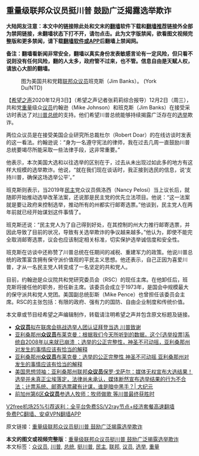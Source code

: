 <h2>重量级联邦众议员挺川普 鼓励广泛揭露选举欺诈</h2> <p class="notice"><b>大陆网友注意：本文中的链接除此处和文末的<a href="https://github.com/bannedbook/fanqiang" >翻墙</a>软件下载和<a href="https://github.com/killgcd/justmysocks/blob/master/README.md">翻墙推荐</a>链接外全部为禁网链接，未翻墙状态下打不开，请勿点击。此为文字版禁闻，欲看图文视频完整版和更多禁闻，请下载<a href="https://github.com/bannedbook/fanqiang">翻墙软件或APP</a>后翻墙上禁闻网。</p><p>备注：翻墙看新闻非常安全，翻墙以真实身份发表敏感言论有一定风险，但只看不说则没有任何风险，翻的人太多，政府管不过来，也不管。信息自由是天赋人权，请放心大胆的翻墙。</b></p>  <div class="entry"> <figure><figcaption>图为美国共和党籍<a href="https://www.bannedbook.org/bnews/tag/%E8%81%94%E9%82%A6/" class="st_tag internal_tag" rel="tag" title="标签 联邦 下的日志">联邦</a><a href="https://www.bannedbook.org/bnews/tag/%E4%BC%97%E8%AE%AE%E5%91%98/" class="st_tag internal_tag" rel="tag" title="标签 众议员 下的日志">众议员</a>班克斯（Jim Banks）。 (York Du/NTD)</figcaption></figure> <p>【<span class='wp_keywordlink_affiliate'><a href="https://www.soundofhope.org" title="希望之声" target="_blank">希望之声</a></span>2020年12月3日】（希望之声记者张莉莉综合报导）12月2日（周三），共和党<a href="https://www.bannedbook.org/bnews/tag/%E9%87%8D%E9%87%8F/" class="st_tag internal_tag" rel="tag" title="标签 重量 下的日志">重量</a>级众<a href="https://www.bannedbook.org/bnews/tag/%e8%ae%ae%e5%91%98/" class="st_tag internal_tag" rel="tag" title="标签 议员 下的日志">议员</a>约翰逊（Mike Johnson）和班克斯（Jim Banks）在接受采访时表达了对<a href="https://www.bannedbook.org/bnews/tag/%e5%b7%9d%e6%99%ae/" class="st_tag internal_tag" rel="tag" title="标签 川普 下的日志">川普</a><a href="https://www.bannedbook.org/bnews/tag/%e6%80%bb%e7%bb%9f/" class="st_tag internal_tag" rel="tag" title="标签 总统 下的日志">总统</a>的支持。他们希望川普总统能够持续揭露广泛存在的<a href="https://www.bannedbook.org/bnews/tag/%e9%80%89%e4%b8%be/" class="st_tag internal_tag" rel="tag" title="标签 选举 下的日志">选举</a>欺诈。</p> <p>两位众议员是在接受美国企业研究所总裁杜尔（Robert Doar）的在线访谈时发表的这一看法。约翰逊说：“身为一名遵守宪法的律师，我在过去几周一直鼓励川普总统要竭尽所能采取一些法律手段，这非常重要。”</p> <p>他表示，本次美国大选和以往选举的区别在于，过去从未出现过如此多的地方有这样大规模的选举欺诈。他说，“就在我们现在谈话时，我正接到选民的信息，说‘支持川普，确保这场选举公平’。”</p>  <p>班克斯则表示，当2019年<a href="https://www.bannedbook.org/bnews/tag/%e6%b0%91%e4%b8%bb/" class="st_tag internal_tag" rel="tag" title="标签 民主 下的日志">民主</a>党众议员佩洛西（Nancy Pelosi）当上议长后，就随即开始推动选举改革法案，还说那是民主党的优先立法项目。他说：“这一法案就是要让政府来控制选举，推动所有的州都实行邮寄选票。”他谈到，民主党人在两年前就已经开始谋划这件事情了。</p> <p>班克斯还说：“民主党人为了自己得到好处，在其控制的州大力推行邮寄选票，并因此导致了目前的状况，导致有关选举欺诈的争议越来越多。”他认为，即使不能完全取消邮寄选票，议会也应该制定相关标准，切实保护选举诚信度和安全性。</p> <p>班克斯在访谈中还称赞了川普总统在任期间的减税、重建军力的政策。他说川普总统的政策富含拥有保守派价值观的平民主义思想。他还表示，自己正因为喜爱川普，才从一名民主党人转变成了一名坚定的共和党人。</p>  <p>目前，约翰逊是众议院共和党研究委员会（RSC）的现任主席。在他卸任后，班克斯将接任他的职务，担任新主席。该委员会成立于1973年，是国会中规模最大的保守派共和党人党团。美国副总统彭斯（Mike Pence）也曾担任该委员会主席。RSC的主张包括：有限的政府、强有力的国防、自由企业制度和传统价值。</p> <p>本文章或节目经希望之声编辑制作，转载请注明希望之声并包含原文标题及链接。</p> <ul class='op-related-articles' title='相关阅读'> <li><a href='https://www.bannedbook.org/bnews/comments/20201204/1441675.html' target='_blank'><b>众议员</b>拟在联席会挑战选举人团认证拜登当选 川普致谢</a></li> <li><a href='https://www.bannedbook.org/bnews/bannedvideo/20201203/1441205.html' target='_blank'>亚利桑那州<b>众议员</b>布莱克曼：根据我们今天所听到的数据，这个[选举投票]系统自2008年以来就已崩溃 ；选举的公正完整性，神圣不可动摇，亚利桑那州对发生的事情应该有恰当的解释</a></li> <li><a href='https://www.bannedbook.org/bnews/bannedvideo/20201203/1441175.html' target='_blank'>亚利桑那州<b>众议员</b>布莱克曼：选举的公正完整性 神圣不可动摇 亚利桑那州对发生的事情应该有恰当的解释</a></li> <li><a href='https://www.bannedbook.org/bnews/cbnews/20201202/1440640.html' target='_blank'>美国思想领袖：亚利桑那州联邦<b>众议员</b>保罗·戈萨尔：媒体无权宣布大选结果！选举并未真正尘埃落定，法律尚未承认，媒体断然宣布选举结果的行为不合法；计票系统、邮寄选票藏有计谋，谁是暗中黑手？| 大纪元</a></li> <li><a href='https://www.bannedbook.org/bnews/bannedvideo/20201202/1440443.html' target='_blank'>前加州第6区<b>众议员</b>参选人牧师：牧师做歌 等川普最终获胜时</a></li> </ul> <p class="texttj"> <a href="https://www.bannedbook.org/forum23/topic22702.html" target="_blank">V2free机场25%引荐返利：全平台免费SS/V2ray节点+经济套餐高速翻墙</a><br/> <a href="https://github.com/bannedbook/fanqiang/wiki/%E7%A6%81%E9%97%BB%E7%BD%91%E5%AE%89%E5%8D%93%E7%BF%BB%E5%A2%99%E6%96%B0%E9%97%BBAPP" target="_blank">免费PC翻墙、安卓VPN翻墙APP</a></p><p>原文链接：<a class="src_link"  href="https://www.soundofhope.org/post/449689" target="_blank">重量级联邦众议员挺川普 鼓励广泛揭露选举欺诈</a></p> <a name='sharetosocial'></a>       <div><b>本文的图文或视频完整版</b>：<a href='https://www.bannedbook.org/bnews/comments/20201204/1441712.html'>重量级联邦众议员挺川普 鼓励广泛揭露选举欺诈</a></div>  </div><!--END ENTRY--> <div class="postfooter"> <div>本文标签：<a href="https://www.bannedbook.org/bnews/tag/%E4%BC%97%E8%AE%AE%E5%91%98/" rel="tag">众议员</a>, <a href="https://www.bannedbook.org/bnews/tag/%e5%b7%9d%e6%99%ae/" rel="tag">川普</a>, <a href="https://www.bannedbook.org/bnews/tag/%e6%80%bb%e7%bb%9f/" rel="tag">总统</a>, <a href="https://www.bannedbook.org/bnews/tag/%E6%8C%BA%E5%B7%9D%E6%99%AE/" rel="tag">挺川普</a>, <a href="https://www.bannedbook.org/bnews/tag/%e6%b0%91%e4%b8%bb/" rel="tag">民主</a>, <a href="https://www.bannedbook.org/bnews/tag/%E8%81%94%E9%82%A6/" rel="tag">联邦</a>, <a href="https://www.bannedbook.org/bnews/tag/%e8%ae%ae%e5%91%98/" rel="tag">议员</a>, <a href="https://www.bannedbook.org/bnews/tag/%e9%80%89%e4%b8%be/" rel="tag">选举</a>, <a href="https://www.bannedbook.org/bnews/tag/%E9%87%8D%E9%87%8F/" rel="tag">重量</a></div>  </div><!--END POSTFOOTER--> 